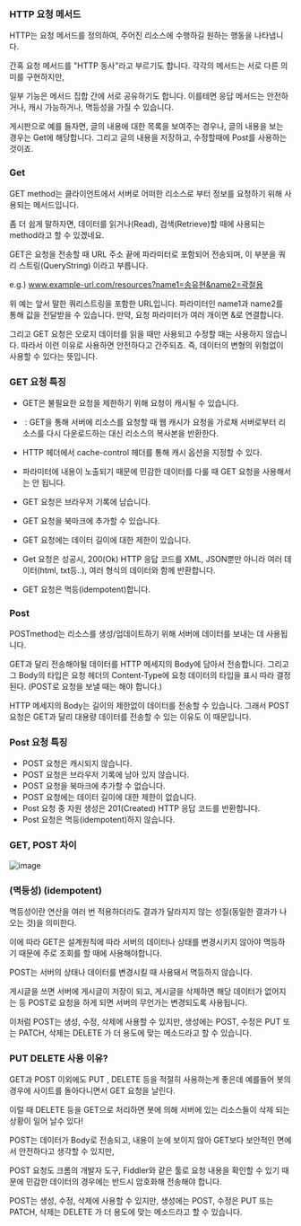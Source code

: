 ### HTTP 요청 메서드
HTTP는 요청 메서드를 정의하여, 주어진 리소스에 수행하길 원하는 행동을 나타냅니다. 

간혹 요청 메서드를 "HTTP 동사"라고 부르기도 합니다. 각각의 메서드는 서로 다른 의미를 구현하지만,

일부 기능은 메서드 집합 간에 서로 공유하기도 합니다. 이를테면 응답 메서드는 안전하거나, 캐시 가능하거나, 멱등성을 가질 수 있습니다.

게시판으로 예를 들자면, 글의 내용에 대한 목록을 보여주는 경우나, 글의 내용을 보는 경우는 Get에 해당합니다.
그리고 글의 내용을 저장하고, 수정할때에 Post를 사용하는 것이죠.

### Get
GET method는 클라이언트에서 서버로 어떠한 리소스로 부터 정보를 요청하기 위해 사용되는 메서드입니다.

좀 더 쉽게 말하자면, 데이터를 읽거나(Read), 검색(Retrieve)할 때에 사용되는 method라고 할 수 있겠네요.

GET은 요청을 전송할 때 URL 주소 끝에 파라미터로 포함되어 전송되며, 이 부분을 쿼리 스트링(QueryString) 이라고 부릅니다.

e.g.) www.example-url.com/resources?name1=송유현&name2=곽철용

위 예는 앞서 말한 쿼리스트링을 포함한 URL입니다. 파라미터인 name1과 name2를 통해 값을 전달받을 수 있습니다.
만약, 요청 파라미터가 여러 개이면 &로 연결합니다.

그리고 GET 요청은 오로지 데이터를 읽을 때만 사용되고 수정할 때는 사용하지 않습니다.
따라서 이런 이유로 사용하면 안전하다고 간주되죠. 즉, 데이터의 변형의 위험없이 사용할 수 있다는 뜻입니다.

### GET 요청 특징
- GET은 불필요한 요청을 제한하기 위해 요청이 캐시될 수 있습니다.
-  : GET을 통해 서버에 리소스를 요청할 때 웹 캐시가 요청을 가로채 서버로부터 리소스를 다시 다운로드하는 대신 리소스의 복사본을 반환한다.
-  HTTP 헤더에서 cache-control 헤더를 통해 캐시 옵션을 지정할 수 있다.

- 파라미터에 내용이 노출되기 때문에 민감한 데이터를 다룰 때 GET 요청을 사용해서는 안 됩니다.
- GET 요청은 브라우저 기록에 남습니다.
- GET 요청을 북마크에 추가할 수 있습니다.
- GET 요청에는 데이터 길이에 대한 제한이 있습니다.
- Get 요청은 성공시, 200(Ok) HTTP 응답 코드를 XML, JSON뿐만 아니라 여러 데이터(html, txt등..), 여러 형식의 데이터와 함께 반환합니다.
- GET 요청은 멱등(idempotent)합니다.



### Post
POSTmethod는 리소스를 생성/업데이트하기 위해 서버에 데이터를 보내는 데 사용됩니다.

GET과 달리 전송해야될 데이터를 HTTP 메세지의 Body에 담아서 전송합니다.
그리고 그 Body의 타입은 요청 헤더의 Content-Type에 요청 데이터의 타입을 표시 따라 결정 된다.
(POST로 요청을 보낼 때는 해야 합니다.)

HTTP 메세지의 Body는 길이의 제한없이 데이터를 전송할 수 있습니다. 그래서 POST 요청은 GET과 달리 대용량 데이터를 전송할 수 있는 이유도 이 때문입니다.


### Post 요청 특징
- POST 요청은 캐시되지 않습니다.
- POST 요청은 브라우저 기록에 남아 있지 않습니다.
- POST 요청을 북마크에 추가할 수 없습니다.
- POST 요청에는 데이터 길이에 대한 제한이 없습니다.
- Post 요청 중 자원 생성은 201(Created) HTTP 응답 코드를 반환합니다.
- Post 요청은 멱등(idempotent)하지 않습니다.
### GET, POST 차이
![image](https://github.com/jyzayu/TIL/assets/55649979/685de3fa-a16e-414a-b597-76038fc47bc6)


### (멱등성) (idempotent)
멱등성이란 연산을 여러 번 적용하더라도 결과가 달라지지 않는 성질(동일한 결과가 나오는 것)을 의미한다.

이에 따라 GET은 설계원칙에 따라 서버의 데이터나 상태를 변경시키지 않아야 멱등하기 때문에 주로 조회를 할 때에 사용해야합니다.

 POST는 서버의 상태나 데이터를 변경시킬 때 사용돼서 멱등하지 않습니다.

게시글을 쓰면 서버에 게시글이 저장이 되고, 게시글을 삭제하면 해당 데이터가 없어지는 등 POST로 요청을 하게 되면 서버의 무언가는 변경되도록 사용됩니다.

이처럼 POST는 생성, 수정, 삭제에 사용할 수 있지만, 생성에는 POST, 수정은 PUT 또는 PATCH, 삭제는 DELETE 가 더 용도에 맞는 메소드라고 할 수 있습니다.



### PUT DELETE 사용 이유?
GET과 POST 이외에도 PUT , DELETE 등을 적절히 사용하는게 좋은데 예를들어 봇의 경우에 사이트를 돌아다니면서 GET 요청을 날린다. 

이럴 때 DELETE 등을 GET으로 처리하면 봇에 의해 서버에 있는 리소스들이 삭제 되는 상황이 일어 날수 있다!

 POST는 데이터가 Body로 전송되고, 내용이 눈에 보이지 않아 GET보다 보안적인 면에서 안전하다고 생각할 수 있지만, 

 POST 요청도 크롬의 개발자 도구, Fiddler와 같은 툴로 요청 내용을 확인할 수 있기 때문에 민감한 데이터의 경우에는 반드시 암호화해 전송해야 합니다.

 POST는 생성, 수정, 삭제에 사용할 수 있지만, 생성에는 POST, 수정은 PUT 또는 PATCH, 삭제는 DELETE 가 더 용도에 맞는 메소드라고 할 수 있습니다.

